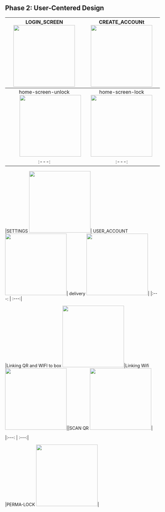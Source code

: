 ## Phase 2: User-Centered Design


|LOGIN_SCREEN <img src="https://i.imgur.com/k09lJc2.png" width="200">| CREATE_ACCOUNt <img src="https://i.imgur.com/41yVDhA.png" width="200">|
|:---: | :---:|
|home-screen-unlock <img align=right src="https://i.imgur.com/a84lJD9.png" width="200">| home-screen-lock <img src="https://i.imgur.com/Nx9mSWA.png" width="200">|
|:---: | :---:|

|SETTINGS <img src="https://i.imgur.com/0TQUBLv.png" width="200">| USER_ACCOUNT<img src="https://i.imgur.com/17Fc89J.png" width="200">| delivery <img src="https://i.imgur.com/epSPRmO.png" width="200">|
|:---: | :---:|

|Linking QR and WIFI to box <img src="https://i.imgur.com/dOxsljv.png" width="200">|Linking Wifi <img src="https://i.imgur.com/toubNux.png" width="200">||SCAN QR <img src="https://i.imgur.com/wxDaVlO.png" width="200">|

|:---: | :---:|

|PERMA-LOCK <img src="https://i.imgur.com/64YWyoO.png" width="200">|


